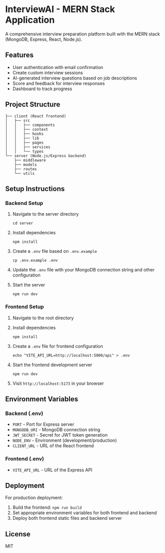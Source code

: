 
# InterviewAI - MERN Stack Application

A comprehensive interview preparation platform built with the MERN stack (MongoDB, Express, React, Node.js).

## Features

- User authentication with email confirmation
- Create custom interview sessions
- AI-generated interview questions based on job descriptions
- Score and feedback for interview responses
- Dashboard to track progress

## Project Structure

```
├── client (React frontend)
│   ├── src
│   │   ├── components
│   │   ├── context
│   │   ├── hooks
│   │   ├── lib
│   │   ├── pages
│   │   ├── services
│   │   └── types
└── server (Node.js/Express backend)
    ├── middleware
    ├── models
    ├── routes
    └── utils
```

## Setup Instructions

### Backend Setup

1. Navigate to the server directory
   ```
   cd server
   ```

2. Install dependencies
   ```
   npm install
   ```

3. Create a `.env` file based on `.env.example`
   ```
   cp .env.example .env
   ```

4. Update the `.env` file with your MongoDB connection string and other configuration

5. Start the server
   ```
   npm run dev
   ```

### Frontend Setup

1. Navigate to the root directory

2. Install dependencies
   ```
   npm install
   ```

3. Create a `.env` file for frontend configuration
   ```
   echo "VITE_API_URL=http://localhost:5000/api" > .env
   ```

4. Start the frontend development server
   ```
   npm run dev
   ```

5. Visit `http://localhost:5173` in your browser

## Environment Variables

### Backend (.env)
- `PORT` - Port for Express server
- `MONGODB_URI` - MongoDB connection string
- `JWT_SECRET` - Secret for JWT token generation
- `NODE_ENV` - Environment (development/production)
- `CLIENT_URL` - URL of the React frontend

### Frontend (.env)
- `VITE_API_URL` - URL of the Express API

## Deployment

For production deployment:
1. Build the frontend: `npm run build`
2. Set appropriate environment variables for both frontend and backend
3. Deploy both frontend static files and backend server

## License

MIT
